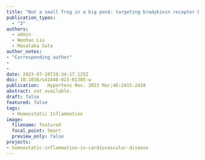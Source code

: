 ```yaml
---
title: "Not a small frog in a big pond: targeting bradykinin receptor B2 signaling in vascular smooth muscle cells for treatment of hypertension"
publication_types:
  - "2"
authors:
  - admin
  - Wenhao Liu
  - Masataka Sata
author_notes:
- "Corresponding author"
-
- 
date: 2023-07-28T20:34:17.125Z
doi: 10.1038/s41440-023-01385-w
publication:   Hypertens Res. 2023 Mar;46:2415-2418
abstract: not available.
draft: false
featured: false
tags:
  - Homeostatic Inflammation
image:
  filename: featured
  focal_point: Smart
  preview_only: false
projects:
- homeostatic-inflammation-in-cardiovascular-disease
---
```


